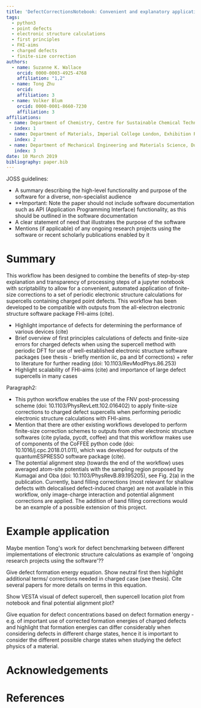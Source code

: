 ```yaml
---
title: 'DefectCorrectionsNotebook: Convenient and explanatory application of finite-size corrections to periodic electronic structure calculations of charged defect supercells with FHI-aims'
tags:
  - python3
  - point defects
  - electronic structure calculations
  - first principles
  - FHI-aims
  - charged defects
  - finite-size correction
authors:
  - name: Suzanne K. Wallace
    orcid: 0000-0003-4925-4768
    affiliation: "1,2"
  - name: Tong Zhu
    orcid: 
    affiliation: 3
  - name: Volker Blum
    orcid: 0000-0001-8660-7230
    affiliation: 3
affiliations:
 - name: Department of Chemistry, Centre for Sustainable Chemical Technologies, University of Bath, Claverton Down, Bath, BA2 7AY, UK
   index: 1
 - name: Department of Materials, Imperial College London, Exhibition Road, London SW7 2AZ, UK
   index: 2
 - name: Department of Mechanical Engineering and Materials Science, Duke University, Durham, North Carolina 27708, USA
   index: 3
date: 10 March 2019
bibliography: paper.bib
---
```


JOSS guidelines:
- A summary describing the high-level functionality and purpose of the software for a diverse, non-specialist audience
- **Important: Note the paper should not include software documentation such as API (Application Programming Interface) functionality, as this should be outlined in the software documentation
- A clear statement of need that illustrates the purpose of the software
- Mentions (if applicable) of any ongoing research projects using the software or recent scholarly publications enabled by it


# Summary
This workflow has been designed to combine the benefits of step-by-step explanation and transparency of processing steps of a jupyter notebook with scriptability to allow for a convenient, automated application of finite-size corrections to a set of periodic electronic structure calculations for supercells containing charged point defects. This workflow has been developed to be compatible with outputs from the all-electron electronic structure software package FHI-aims (cite).
- Highlight importance of defects for determining the performance of various devices (cite)
- Brief overview of first principles calculations of defects and finite-size errors for charged defects when using the supercell method with periodic DFT for use of well-established electronic structure software packages (see thesis - briefly mention iic, pa and bf corrections) + refer to literature for further reading (doi: 10.1103/RevModPhys.86.253)
- Highlight scalability of FHI-aims (cite) and importance of large defect supercells in many cases


Paragraph2:
- This python workflow enables the use of the FNV post-processing scheme (doi: 10.1103/PhysRevLett.102.016402) to apply finite-size corrections to charged defect supercells when performing periodic electronic structure calculations with FHI-aims. 
- Mention that there are other existing workflows developed to perform finite-size correction schemes to outputs from other electronic structure softwares (cite pylada, pycdt, coffee) and that this workflow makes use of components of the CoFFEE python code (doi: 10.1016/j.cpc.2018.01.011), which was developed for outputs of the quantumESPRESSO software package (cite).
- The potential alignment step (towards the end of the workflow) uses averaged atom-site potentials with the sampling region proposed by Kumagai and Oba (doi: 10.1103/PhysRevB.89.195205), see Fig. 2(a) in the publication. Currently, band filling corrections (most relevant for shallow defects with delocalised defect-induced charge) are not available in this workflow, only image-charge interaction and potential alignment corrections are applied. The addition of band filling corrections would be an example of a possible extension of this project.


# Example application
Maybe mention Tong's work for defect benchmarking between different implementations of electronic structure calculations as example of 'ongoing research projects using the software'??

Give defect formation energy equation. Show neutral first then highlight additional terms/ corrections needed in charged case (see thesis). Cite several papers for more details on terms in this equation.

Show VESTA visual of defect supercell, then supercell location plot from notebook and final potential alignment plot?

Give equation for defect concentrations based on defect formation energy - e.g. of important use of corrected formation energies of charged defects and highlight that formation energies can differ considerably when considering defects in different charge states, hence it is important to consider the different possible charge states when studying the defect physics of a material. 

# Acknowledgements

# References